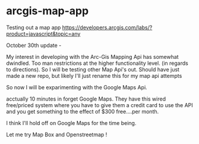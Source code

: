 # arcgis-map-app
Testing out a map app
https://developers.arcgis.com/labs/?product=javascript&topic=any

October 30th update - 

My interest in developing with the Arc-Gis Mapping Api has somewhat dwindled. Too man restrictions at the higher functionality level. (in regards to directions). So I will be testing other Map Api's out. Should have just made a new repo, but likely I'll just rename this for my map api attempts 

So now I will be exparimenting with the Google Maps Api. 

acctually 10 minutes in forget Google Maps. They have this wired free/priced system where you have to give them a credit card to use the API and you get something to the effect of $300 free....per month. 

I think I'll hold off on Google Maps for the time being. 

Let me try Map Box and Openstreetmap !